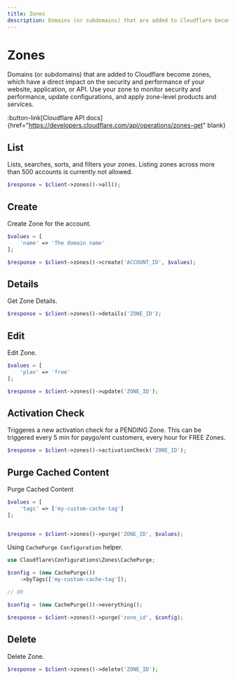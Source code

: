 ```yaml
---
title: Zones
description: Domains (or subdomains) that are added to Cloudflare become zones, which have a direct impact on the security and performance of your website, application, or API
---
```


# Zones

Domains (or subdomains) that are added to Cloudflare become zones, which have a direct impact on the security and performance of your website, application, or API. Use your zone to monitor security and performance, update configurations, and apply zone-level products and services.

:button-link[Cloudflare API docs]{href="https://developers.cloudflare.com/api/operations/zones-get" blank}

## List

Lists, searches, sorts, and filters your zones. Listing zones across more than 500 accounts is currently not allowed.

```php [php]
$response = $client->zones()->all();
```

## Create

Create Zone for the account.

```php [php]
$values = [
    'name' => 'The domain name'
];

$response = $client->zones()->create('ACCOUNT_ID', $values);
```

## Details

Get Zone Details.

```php [php]
$response = $client->zones()->details('ZONE_ID');
```

## Edit

Edit Zone.

```php [php]
$values = [
    'plan' => 'free'
];

$response = $client->zones()->update('ZONE_ID');
```

## Activation Check

Triggeres a new activation check for a PENDING Zone. This can be triggered every 5 min for paygo/ent customers, every hour for FREE Zones.


```php [php]
$response = $client->zones()->activationCheck('ZONE_ID');
```

## Purge Cached Content

Purge Cached Content

```php [php]
$values = [
    'tags' => ['my-custom-cache-tag']
];


$response = $client->zones()->purge('ZONE_ID', $values);
```

Using `CachePurge Configuration` helper.

```php [php]
use Cloudflare\Configurations\Zones\CachePurge;

$config = (new CachePurge())
    ->byTags(['my-custom-cache-tag']);

// OR

$config = (new CachePurge())->everything();

$response = $client->zones()->purge('zone_id', $config);
```

## Delete

Delete Zone.

```php [php]
$response = $client->zones()->delete('ZONE_ID');
```